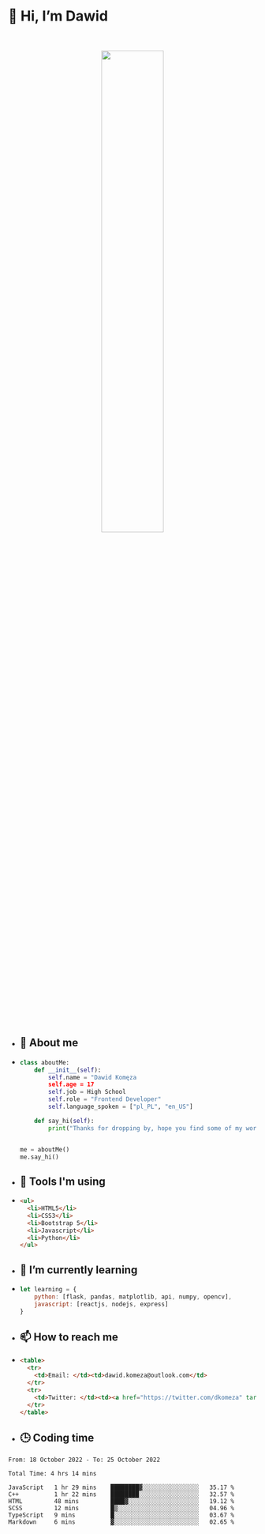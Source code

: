 <h1>👋 Hi, I’m Dawid</h1>
<p align="center">
   <br>
   <br>
   <img src="https://user-images.githubusercontent.com/106035813/169717090-b330e670-ddca-48c9-8b2d-2290dfb78111.png" width="50%">
   <br>
   <br>
</p>



- <h2>💁 About me</h2>
- ```Python
  class aboutMe:
      def __init__(self):
          self.name = "Dawid Komęza
          self.age = 17
          self.job = High School
          self.role = "Frontend Developer"
          self.language_spoken = ["pl_PL", "en_US"]

      def say_hi(self):
          print("Thanks for dropping by, hope you find some of my work interesting.")


  me = aboutMe()
  me.say_hi()
  ```
  
- <h2>🔨 Tools I'm using</h2>
- ```html
  <ul>
    <li>HTML5</li>
    <li>CSS3</li>
    <li>Bootstrap 5</li>
    <li>Javascript</li>
    <li>Python</li>
  </ul>
  
- <h2>🌱 I’m currently learning</h2>
- ```javascript
  let learning = {
      python: [flask, pandas, matplotlib, api, numpy, opencv],
      javascript: [reactjs, nodejs, express]
  }
  ```
  
- <h2>📫 How to reach me</h2>
- ```html
  <table>
    <tr>
      <td>Email: </td><td>dawid.komeza@outlook.com</td>
    </tr>
    <tr>
      <td>Twitter: </td><td><a href="https://twitter.com/dkomeza" target="_blank">@dkomeza</a></td>
    </tr>
  </table>
  
- <h2>🕒 Coding time</h2>
<!--START_SECTION:waka-->

```text
From: 18 October 2022 - To: 25 October 2022

Total Time: 4 hrs 14 mins

JavaScript   1 hr 29 mins    ████████▓░░░░░░░░░░░░░░░░   35.17 %
C++          1 hr 22 mins    ████████░░░░░░░░░░░░░░░░░   32.57 %
HTML         48 mins         ████▓░░░░░░░░░░░░░░░░░░░░   19.12 %
SCSS         12 mins         █▒░░░░░░░░░░░░░░░░░░░░░░░   04.96 %
TypeScript   9 mins          █░░░░░░░░░░░░░░░░░░░░░░░░   03.67 %
Markdown     6 mins          ▓░░░░░░░░░░░░░░░░░░░░░░░░   02.65 %
```

<!--END_SECTION:waka-->
